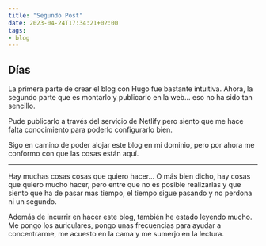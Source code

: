 ```yaml
---
title: "Segundo Post"
date: 2023-04-24T17:34:21+02:00
tags:
- blog
---
```

## Días

La primera parte de crear el blog con Hugo fue bastante intuitiva. Ahora, la segundo parte que es montarlo y publicarlo en la web... eso no ha sido tan sencillo.

Pude publicarlo a través del servicio de Netlify pero siento que me hace falta conocimiento para poderlo configurarlo bien.

Sigo en camino de poder alojar este blog en mi dominio, pero por ahora me conformo con que las cosas están aquí.

---
Hay muchas cosas cosas que quiero hacer... O más bien dicho, hay cosas que quiero mucho hacer, pero entre que no es posible realizarlas y que siento que ha de pasar mas tiempo, el tiempo sigue pasando y no perdona ni un segundo.

Además de incurrir en hacer este blog, también he estado leyendo mucho. Me pongo los auriculares, pongo unas frecuencias para ayudar a concentrarme, me acuesto en la cama y me sumerjo en la lectura. 